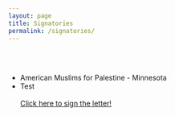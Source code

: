 ```yaml
---
layout: page
title: Signatories
permalink: /signatories/
---
```

<br/><br/>
- American Muslims for Palestine - Minnesota
- Test
<br/><br/>
[Click here to sign the letter!](https://forms.gle/tHgMV44jnT69SfnY6 "Google Form to Support Minnesotans for Human Rights")